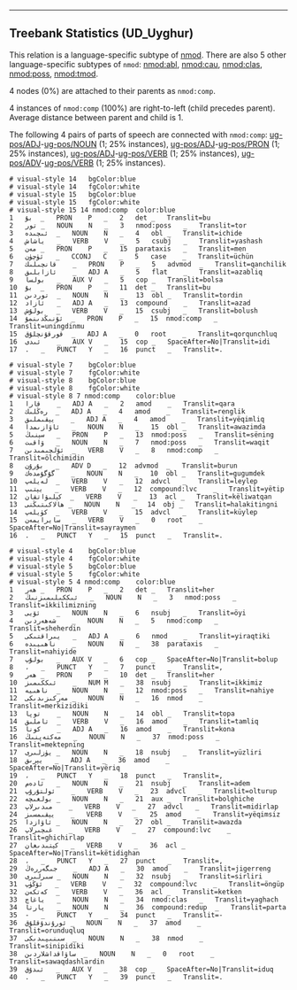 

--------------------------------------------------------------------------------

## Treebank Statistics (UD_Uyghur)

This relation is a language-specific subtype of [nmod]().
There are also 5 other language-specific subtypes of `nmod`: [nmod:abl](), [nmod:cau](), [nmod:clas](), [nmod:poss](), [nmod:tmod]().

4 nodes (0%) are attached to their parents as `nmod:comp`.

4 instances of `nmod:comp` (100%) are right-to-left (child precedes parent).
Average distance between parent and child is 1.

The following 4 pairs of parts of speech are connected with `nmod:comp`: [ug-pos/ADJ]()-[ug-pos/NOUN]() (1; 25% instances), [ug-pos/ADJ]()-[ug-pos/PRON]() (1; 25% instances), [ug-pos/ADJ]()-[ug-pos/VERB]() (1; 25% instances), [ug-pos/ADV]()-[ug-pos/VERB]() (1; 25% instances).


~~~ conllu
# visual-style 14	bgColor:blue
# visual-style 14	fgColor:white
# visual-style 15	bgColor:blue
# visual-style 15	fgColor:white
# visual-style 15 14 nmod:comp	color:blue
1	بۇ	_	PRON	P	_	2	det	_	Translit=bu
2	تور	_	NOUN	N	_	3	nmod:poss	_	Translit=tor
3	ئىچىدە	_	NOUN	N	_	4	obl	_	Translit=ichide
4	ياشاش	_	VERB	V	_	5	csubj	_	Translit=yashash
5	مەن	_	PRON	P	_	15	parataxis	_	Translit=men
6	ئۈچۈن	_	CCONJ	C	_	5	case	_	Translit=üchün
7	قانچىلىك	_	PRON	P	_	5	advmod	_	Translit=qanchilik
8	ئازابلىق	_	ADJ	A	_	5	flat	_	Translit=azabliq
9	بولسا	_	AUX	V	_	5	cop	_	Translit=bolsa
10	بۇ	_	PRON	P	_	11	det	_	Translit=bu
11	توردىن	_	NOUN	N	_	13	obl	_	Translit=tordin
12	ئازاد	_	ADJ	A	_	13	compound	_	Translit=azad
13	بولۇش	_	VERB	V	_	15	csubj	_	Translit=bolush
14	ئۇنىڭدىنمۇ	_	PRON	P	_	15	nmod:comp	_	Translit=uningdinmu
15	قورقۇنچلۇق	_	ADJ	A	_	0	root	_	Translit=qorqunchluq
16	ئىدى	_	AUX	V	_	15	cop	_	SpaceAfter=No|Translit=idi
17	.	_	PUNCT	Y	_	16	punct	_	Translit=.

~~~


~~~ conllu
# visual-style 7	bgColor:blue
# visual-style 7	fgColor:white
# visual-style 8	bgColor:blue
# visual-style 8	fgColor:white
# visual-style 8 7 nmod:comp	color:blue
1	قارا	_	ADJ	A	_	2	amod	_	Translit=qara
2	رەڭلىك	_	ADJ	A	_	4	amod	_	Translit=renglik
3	يېقىملىق	_	ADJ	A	_	4	amod	_	Translit=yëqimliq
4	ئاۋازىمدا	_	NOUN	N	_	15	obl	_	Translit=awazimda
5	سېنىڭ	_	PRON	P	_	13	nmod:poss	_	Translit=sëning
6	ۋاقىت	_	NOUN	N	_	7	nmod:poss	_	Translit=waqit
7	ئۆلچىمىدىن	_	VERB	V	_	8	nmod:comp	_	Translit=ölchimidin
8	بۇرۇن	_	ADV	D	_	12	advmod	_	Translit=burun
9	گۇگۇمدەك	_	NOUN	N	_	10	obl	_	Translit=gugumdek
10	لەيلەپ	_	VERB	V	_	12	advcl	_	Translit=leylep
11	يېتىپ	_	VERB	V	_	12	compound:lvc	_	Translit=yëtip
12	كېلىۋاتقان	_	VERB	V	_	13	acl	_	Translit=këliwatqan
13	ھالاكىتىڭنى	_	NOUN	N	_	14	obj	_	Translit=halakitingni
14	كۈيلەپ	_	VERB	V	_	15	advcl	_	Translit=küylep
15	سايرايمەن	_	VERB	V	_	0	root	_	SpaceAfter=No|Translit=sayraymen
16	.	_	PUNCT	Y	_	15	punct	_	Translit=.

~~~


~~~ conllu
# visual-style 4	bgColor:blue
# visual-style 4	fgColor:white
# visual-style 5	bgColor:blue
# visual-style 5	fgColor:white
# visual-style 5 4 nmod:comp	color:blue
1	ھەر	_	PRON	P	_	2	det	_	Translit=her
2	ئىككىلىمىزنىڭ	_	NOUN	N	_	3	nmod:poss	_	Translit=ikkilimizning
3	ئۆيى	_	NOUN	N	_	6	nsubj	_	Translit=öyi
4	شەھەردىن	_	NOUN	N	_	5	nmod:comp	_	Translit=sheherdin
5	يىراقتىكى	_	ADJ	A	_	6	nmod	_	Translit=yiraqtiki
6	ناھىيىدە	_	NOUN	N	_	38	parataxis	_	Translit=nahiyide
7	بولۇپ	_	AUX	V	_	6	cop	_	SpaceAfter=No|Translit=bolup
8	،	_	PUNCT	Y	_	7	punct	_	Translit=,
9	ھەر	_	PRON	P	_	10	det	_	Translit=her
10	ئىككىمىز	_	NUM	M	_	38	nsubj	_	Translit=ikkimiz
11	ناھىيە	_	NOUN	N	_	12	nmod:poss	_	Translit=nahiye
12	مەركىزىدىكى	_	NOUN	N	_	16	nmod	_	Translit=merkizidiki
13	توپا	_	NOUN	N	_	14	obl	_	Translit=topa
14	تاملىق	_	VERB	V	_	16	amod	_	Translit=tamliq
15	كونا	_	ADJ	A	_	16	amod	_	Translit=kona
16	مەكتەپنىڭ	_	NOUN	N	_	37	nmod:poss	_	Translit=mektepning
17	يۈزلىرى	_	NOUN	N	_	18	nsubj	_	Translit=yüzliri
18	يېرىق	_	ADJ	A	_	36	amod	_	SpaceAfter=No|Translit=yëriq
19	،	_	PUNCT	Y	_	18	punct	_	Translit=,
20	ئادەم	_	NOUN	N	_	21	nsubj	_	Translit=adem
21	ئولتۇرۇپ	_	VERB	V	_	23	advcl	_	Translit=olturup
22	بولغىچە	_	NOUN	N	_	21	aux	_	Translit=bolghiche
23	مىدىرلاپ	_	VERB	V	_	27	advcl	_	Translit=midirlap
24	يېقىمسىز	_	VERB	V	_	25	amod	_	Translit=yëqimsiz
25	ئاۋازدا	_	NOUN	N	_	27	obl	_	Translit=awazda
26	غىچىرلاپ	_	VERB	V	_	27	compound:lvc	_	Translit=ghichirlap
27	كېتىدىغان	_	VERB	V	_	36	acl	_	SpaceAfter=No|Translit=këtidighan
28	،	_	PUNCT	Y	_	27	punct	_	Translit=,
29	جىگەررەڭ	_	ADJ	A	_	30	amod	_	Translit=jigerreng
30	سىرلىرى	_	NOUN	N	_	32	nsubj	_	Translit=sirliri
31	ئۆڭۈپ	_	VERB	V	_	32	compound:lvc	_	Translit=öngüp
32	كەتكەن	_	VERB	V	_	36	acl	_	Translit=ketken
33	ياغاچ	_	NOUN	N	_	34	nmod:clas	_	Translit=yaghach
34	پارتا	_	NOUN	N	_	36	compound:redup	_	Translit=parta
35	-	_	PUNCT	Y	_	34	punct	_	Translit=-
36	ئورۇندۇقلۇق	_	NOUN	N	_	37	amod	_	Translit=orunduqluq
37	سىنىپىدىكى	_	NOUN	N	_	38	nmod	_	Translit=sinipidiki
38	ساۋاقداشلاردىن	_	NOUN	N	_	0	root	_	Translit=sawaqdashlardin
39	ئىدۇق	_	AUX	V	_	38	cop	_	SpaceAfter=No|Translit=iduq
40	.	_	PUNCT	Y	_	39	punct	_	Translit=.

~~~


